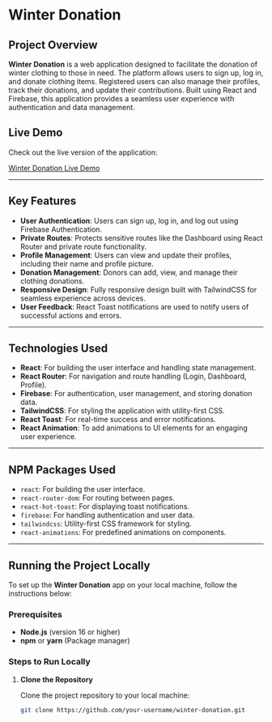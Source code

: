 # Winter Donation

## Project Overview

**Winter Donation** is a web application designed to facilitate the donation of winter clothing to those in need. The platform allows users to sign up, log in, and donate clothing items. Registered users can also manage their profiles, track their donations, and update their contributions. Built using React and Firebase, this application provides a seamless user experience with authentication and data management.

## Live Demo

Check out the live version of the application:

[Winter Donation Live Demo](https://winter-donation-b573a.web.app/)

---

## Key Features

- **User Authentication**: Users can sign up, log in, and log out using Firebase Authentication.
- **Private Routes**: Protects sensitive routes like the Dashboard using React Router and private route functionality.
- **Profile Management**: Users can view and update their profiles, including their name and profile picture.
- **Donation Management**: Donors can add, view, and manage their clothing donations.
- **Responsive Design**: Fully responsive design built with TailwindCSS for seamless experience across devices.
- **User Feedback**: React Toast notifications are used to notify users of successful actions and errors.

---

## Technologies Used

- **React**: For building the user interface and handling state management.
- **React Router**: For navigation and route handling (Login, Dashboard, Profile).
- **Firebase**: For authentication, user management, and storing donation data.
- **TailwindCSS**: For styling the application with utility-first CSS.
- **React Toast**: For real-time success and error notifications.
- **React Animation**: To add animations to UI elements for an engaging user experience.

---

## NPM Packages Used

- `react`: For building the user interface.
- `react-router-dom`: For routing between pages.
- `react-hot-toast`: For displaying toast notifications.
- `firebase`: For handling authentication and user data.
- `tailwindcss`: Utility-first CSS framework for styling.
- `react-animations`: For predefined animations on components.

---

## Running the Project Locally

To set up the **Winter Donation** app on your local machine, follow the instructions below:

### Prerequisites

- **Node.js** (version 16 or higher)
- **npm** or **yarn** (Package manager)

### Steps to Run Locally

1. **Clone the Repository**

   Clone the project repository to your local machine:

   ```bash
   git clone https://github.com/your-username/winter-donation.git
   ```
